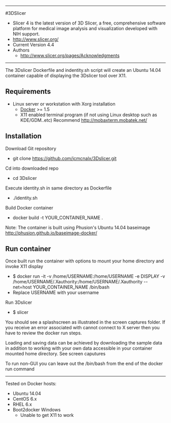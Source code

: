 -------
#3DSlicer
  - Slicer 4 is the latest version of 3D Slicer, a free, comprehensive software platform for medical image analysis and visualization developed with NIH support.
  - http://www.slicer.org/
  - Current Version 4.4
  - Authors
    - http://www.slicer.org/pages/Acknowledgments

--------

The 3Dslicer Dockerfile and indentity.sh script will create an Ubuntu 14.04 container capable of displaying the 3Dslicer tool over X11.

Requirements
--------

- Linux server or workstation with Xorg installation
  - [Docker](https://www.docker.com//) >= 1.5
  - X11 enabled terminal program (if not using Linux desktop such as KDE/GDM..etc)
    Recommend http://mobaxterm.mobatek.net/

Installation
-------
Download Git repository
- git clone https://github.com/jcmcnalx/3Dslicer.git

Cd into downloaded repo
- cd 3Dslicer

Execute identity.sh in same directory as Dockerfile
- ./identity.sh

Build Docker container
  - docker build -t YOUR_CONTAINER_NAME .

Note: The container is built using Phusion's Ubuntu 14.04 baseimage
http://phusion.github.io/baseimage-docker/

Run container
--------
Once built run the container with options to mount your home directory and invoke X11 display
  - $ docker run -it -v /home/USERNAME:/home/USERNAME -e DISPLAY -v /home/USERNAME/.Xauthority:/home/USERNAME/.Xauthority --net=host YOUR_CONTAINER_NAME /bin/bash
  - Replace USERNAME with your username

Run 3Dslicer
  - $ slicer

You should see a splashscreen as illustrated in the screen captures folder.  If you receive an error associated with cannot connect to X server then you have to review the docker run steps.

Loading and saving data can be achieved by downloading the sample data in addition to working with your own data accessible in your container mounted home directory.  See screen caputures

To run non-GUI you can leave out the /bin/bash from the end of the docker run command

----------
Tested on Docker hosts:
  - Ubuntu 14.04
  - CentOS 6.x
  - RHEL 6.x
  - Boot2docker Windows
    - Unable to get X11 to work
